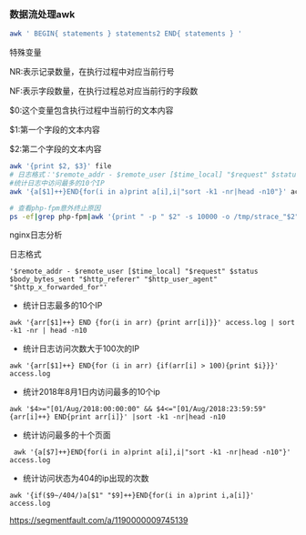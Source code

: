 
### 数据流处理awk
```bash
awk ' BEGIN{ statements } statements2 END{ statements } '
```
特殊变量

NR:表示记录数量，在执行过程中对应当前行号

NF:表示字段数量，在执行过程总对应当前行的字段数

$0:这个变量包含执行过程中当前行的文本内容

$1:第一个字段的文本内容

$2:第二个字段的文本内容

```bash
awk '{print $2, $3}' file
# 日志格式：'$remote_addr - $remote_user [$time_local] "$request" $status $body_bytes_sent "$http_referer" "$http_user_agent" "$http_x_forwarded_for"'
#统计日志中访问最多的10个IP
awk '{a[$1]++}END{for(i in a)print a[i],i|"sort -k1 -nr|head -n10"}' access.log

# 查看php-fpm意外终止原因
ps -ef|grep php-fpm|awk '{print " -p " $2" -s 10000 -o /tmp/strace_"$2".log"}'|xargs strace

```
nginx日志分析

日志格式
```
'$remote_addr - $remote_user [$time_local] "$request" $status $body_bytes_sent "$http_referer" "$http_user_agent" "$http_x_forwarded_for"'
```
- 统计日志最多的10个IP
```
awk '{arr[$1]++} END {for(i in arr) {print arr[i]}}' access.log | sort -k1 -nr | head -n10
```
- 统计日志访问次数大于100次的IP
```
awk '{arr[$1]++} END{for (i in arr) {if(arr[i] > 100){print $i}}}' access.log
```
- 统计2018年8月1日内访问最多的10个ip
```
awk '$4>="[01/Aug/2018:00:00:00" && $4<="[01/Aug/2018:23:59:59" {arr[i]++} END{print arr[i]}' |sort -k1 -nr|head -n10
```
- 统计访问最多的十个页面
```
 awk '{a[$7]++}END{for(i in a)print a[i],i|"sort -k1 -nr|head -n10"}' access.log
 ```
- 统计访问状态为404的ip出现的次数
 ```
 awk '{if($9~/404/)a[$1" "$9]++}END{for(i in a)print i,a[i]}' access.log
 ```

https://segmentfault.com/a/1190000009745139
